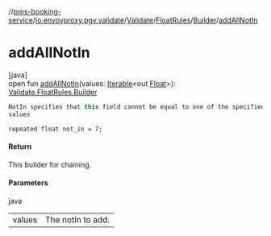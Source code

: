 //[pms-booking-service](../../../../../index.md)/[io.envoyproxy.pgv.validate](../../../index.md)/[Validate](../../index.md)/[FloatRules](../index.md)/[Builder](index.md)/[addAllNotIn](add-all-not-in.md)

# addAllNotIn

[java]\
open fun [addAllNotIn](add-all-not-in.md)(values: [Iterable](https://docs.oracle.com/en/java/javase/23/docs/api/java.base/java/lang/Iterable.html)&lt;out [Float](https://docs.oracle.com/en/java/javase/23/docs/api/java.base/java/lang/Float.html)&gt;): [Validate.FloatRules.Builder](index.md)

```kotlin
NotIn specifies that this field cannot be equal to one of the specified
values

```
`repeated float not_in = 7;`

#### Return

This builder for chaining.

#### Parameters

java

| | |
|---|---|
| values | The notIn to add. |